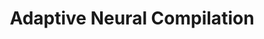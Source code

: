 ---
title: "Adaptive Neural Compilation"
year: 2016
pdf_url: "http://www.robots.ox.ac.uk/~tvg/publications/2017/6411-adaptive-neural-compilation.pdf"
category: "vision"
author_list: "Rudy Bunel, Alban Desmaison, Pushmeet Kohli, Philip H.S. Torr, M Pawan Kumar"
grant: "NULL"
pub_in: "Advances in Neural Information Processing Systems (NIPS), 2016"
---